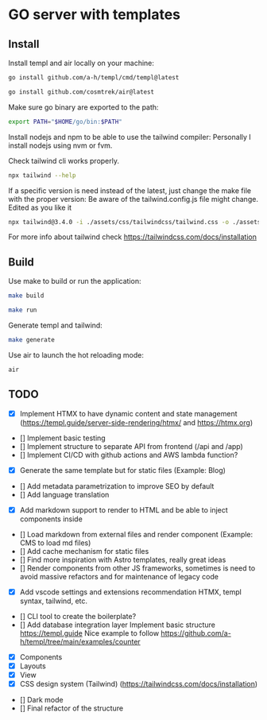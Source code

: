 # GO server with templates

## Install

Install templ and air locally on your machine:

```bash
go install github.com/a-h/templ/cmd/templ@latest
```

```bash
go install github.com/cosmtrek/air@latest
```

Make sure go binary are exported to the path:

```bash
export PATH="$HOME/go/bin:$PATH"
```

Install nodejs and npm to be able to use the tailwind compiler:
Personally I install nodejs using nvm or fvm.

Check tailwind cli works properly.

```bash
npx tailwind --help
```

If a specific version is need instead of the latest, just change the make file with the proper version:
Be aware of the tailwind.config.js file might change. Edited as you like it

```bash
npx tailwind@3.4.0 -i ./assets/css/tailwindcss/tailwind.css -o ./assets/css/tailwindcss/dist/style.css
```

For more info about tailwind check https://tailwindcss.com/docs/installation

## Build

Use make to build or run the application:

```bash
make build
```

```bash
make run
```

Generate templ and tailwind:

```bash
make generate
```

Use air to launch the hot reloading mode:

```bash
air
```

## TODO

- [x] Implement HTMX to have dynamic content and state management (https://templ.guide/server-side-rendering/htmx/ and https://htmx.org)

- [] Implement basic testing
- [] Implement structure to separate API from frontend (/api and /app)
- [] Implement CI/CD with github actions and AWS lambda function?
- [x] Generate the same template but for static files (Example: Blog)
- [] Add metadata parametrization to improve SEO by default
- [] Add language translation
- [x] Add markdown support to render to HTML and be able to inject components inside
- [] Load markdown from external files and render component (Example: CMS to load md files)
- [] Add cache mechanism for static files
- [] Find more inspiration with Astro templates, really great ideas
- [] Render components from other JS frameworks, sometimes is need to avoid massive refactors and for maintenance of legacy code
- [x] Add vscode settings and extensions recommendation HTMX, templ syntax, tailwind, etc.
- [] CLI tool to create the boilerplate?
- [] Add database integration layer
  Implement basic structure https://templ.guide Nice example to follow https://github.com/a-h/templ/tree/main/examples/counter

- [x] Components
- [x] Layouts
- [x] View
- [x] CSS design system (Tailwind) (https://tailwindcss.com/docs/installation)
- [] Dark mode
- [] Final refactor of the structure
